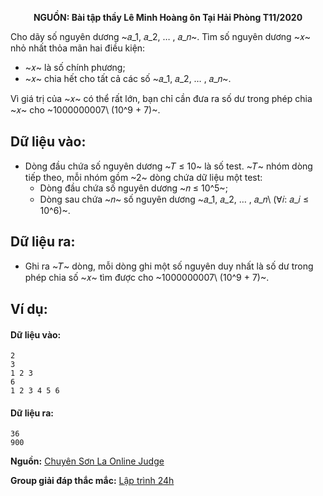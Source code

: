 **<center>NGUỒN: Bài tập thầy Lê Minh Hoàng ôn Tại Hải Phòng T11/2020</center>**

Cho dãy số nguyên dương ~𝑎_1, 𝑎_2, … , 𝑎_𝑛~. Tìm số nguyên dương ~𝑥~ nhỏ nhất thỏa mãn hai điều kiện:
- ~𝑥~ là số chính phương;
- ~𝑥~ chia hết cho tất cả các số ~𝑎_1, 𝑎_2, … , 𝑎_𝑛~.

Vì giá trị của ~𝑥~ có thể rất lớn, bạn chỉ cần đưa ra số dư trong phép chia ~𝑥~ cho ~1000000007\ (10^9 + 7)~.

## Dữ liệu vào:
- Dòng đầu chứa số nguyên dương ~𝑇 ≤ 10~ là số test. ~𝑇~ nhóm dòng tiếp theo, mỗi nhóm gồm ~2~ dòng chứa dữ liệu một test:
    - Dòng đầu chứa số nguyên dương ~𝑛 ≤ 10^5~;
    - Dòng sau chứa ~𝑛~ số nguyên dương ~𝑎_1, 𝑎_2, … , 𝑎_𝑛\ (∀𝑖: 𝑎_𝑖 ≤ 10^6)~.

## Dữ liệu ra:
- Ghi ra ~𝑇~ dòng, mỗi dòng ghi một số nguyên duy nhất là số dư trong phép chia số ~𝑥~ tìm được cho ~1000000007\ (10^9 + 7)~.

## Ví dụ:
#### Dữ liệu vào:
```
2
3
1 2 3
6
1 2 3 4 5 6
```

#### Dữ liệu ra:
```
36
900
```
**Nguồn:** [Chuyên Sơn La Online Judge](http://csloj.ddns.net/)

**Group giải đáp thắc mắc:** [Lập trình 24h](https://www.facebook.com/groups/1386904321519984)